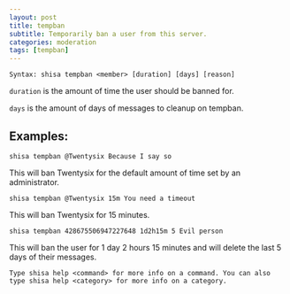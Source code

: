 ```yaml
---
layout: post
title: tempban
subtitle: Temporarily ban a user from this server.
categories: moderation
tags: [tempban]
---
```


```
Syntax: shisa tempban <member> [duration] [days] [reason]
```

`duration` is the amount of time the user should be banned for.

`days` is the amount of days of messages to cleanup on tempban.

## Examples:

```
shisa tempban @Twentysix Because I say so
```

This will ban Twentysix for the default amount of time set by an administrator.

```
shisa tempban @Twentysix 15m You need a timeout
```

This will ban Twentysix for 15 minutes.

```
shisa tempban 428675506947227648 1d2h15m 5 Evil person
```

This will ban the user for 1 day 2 hours 15 minutes and will delete the last 5 days of their messages.

```
Type shisa help <command> for more info on a command. You can also type shisa help <category> for more info on a category.
```